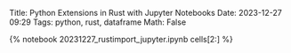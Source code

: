 Title: Python Extensions in Rust with Jupyter Notebooks
Date: 2023-12-27 09:29
Tags: python, rust, dataframe
Math: False

{% notebook 20231227_rustimport_jupyter.ipynb cells[2:] %}
